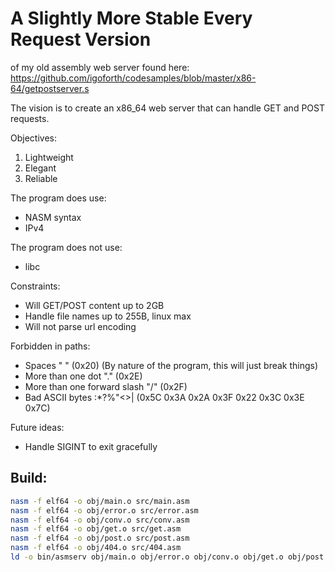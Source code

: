 # A Slightly More Stable Every Request Version

of my old assembly web server found here: https://github.com/igoforth/codesamples/blob/master/x86-64/getpostserver.s

The vision is to create an x86_64 web server that can handle GET and POST requests.

Objectives:
1. Lightweight
2. Elegant
3. Reliable

The program does use:
- NASM syntax
- IPv4

The program does not use:
- libc

Constraints:
- Will GET/POST content up to 2GB
- Handle file names up to 255B, linux max
- Will not parse url encoding

Forbidden in paths:
- Spaces " " (0x20) (By nature of the program, this will just break things)
- More than one dot "." (0x2E)
- More than one forward slash "/" (0x2F)
- Bad ASCII bytes \:*?%"<>| (0x5C 0x3A 0x2A 0x3F 0x22 0x3C 0x3E 0x7C)

Future ideas:
- Handle SIGINT to exit gracefully

## Build:
```bash
nasm -f elf64 -o obj/main.o src/main.asm
nasm -f elf64 -o obj/error.o src/error.asm
nasm -f elf64 -o obj/conv.o src/conv.asm
nasm -f elf64 -o obj/get.o src/get.asm
nasm -f elf64 -o obj/post.o src/post.asm
nasm -f elf64 -o obj/404.o src/404.asm
ld -o bin/asmserv obj/main.o obj/error.o obj/conv.o obj/get.o obj/post.o obj/404.o
```